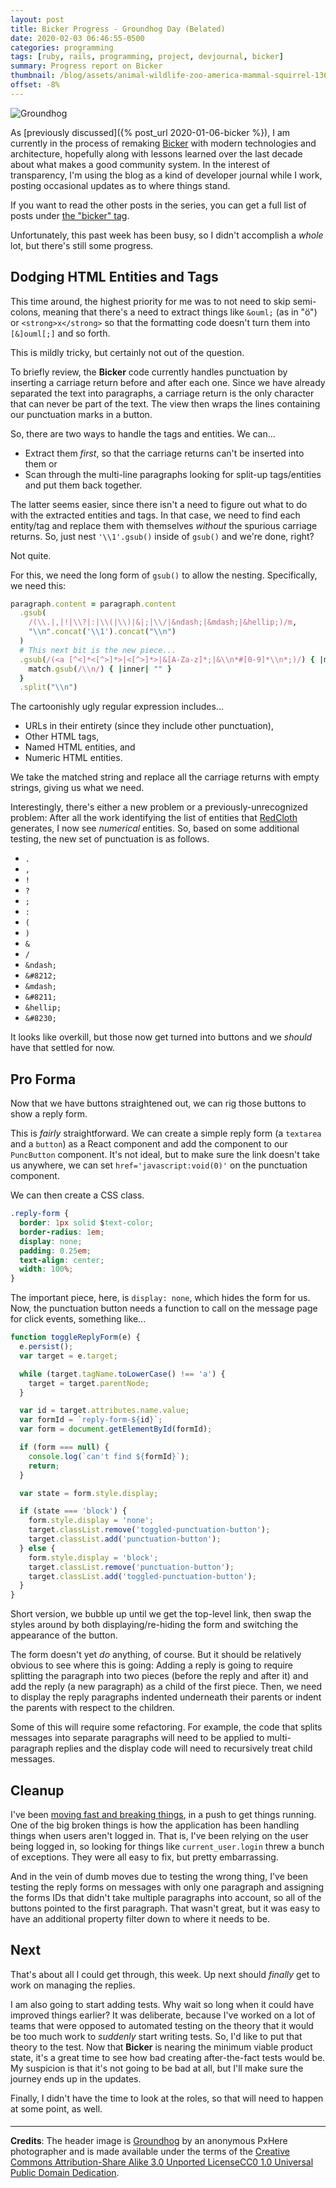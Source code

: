 ```yaml
---
layout: post
title: Bicker Progress - Groundhog Day (Belated)
date: 2020-02-03 06:46:55-0500
categories: programming
tags: [ruby, rails, programming, project, devjournal, bicker]
summary: Progress report on Bicker
thumbnail: /blog/assets/animal-wildlife-zoo-america-mammal-squirrel-1362487-pxhere.com.jpg
offset: -8%
---
```


![Groundhog](/blog/assets/animal-wildlife-zoo-america-mammal-squirrel-1362487-pxhere.com.jpg "Groundhog, interrupted")

As [previously discussed]({% post_url 2020-01-06-bicker %}), I am currently in the process of remaking [Bicker](https://bicker.colagioia.net/) with modern technologies and architecture, hopefully along with lessons learned over the last decade about what makes a good community system.  In the interest of transparency, I'm using the blog as a kind of developer journal while I work, posting occasional updates as to where things stand.

If you want to read the other posts in the series, you can get a full list of posts under [the "bicker" tag](/blog/tag/bicker).

Unfortunately, this past week has been busy, so I didn't accomplish a *whole* lot, but there's still some progress.

## Dodging HTML Entities and Tags

This time around, the highest priority for me was to not need to skip semi-colons, meaning that there's a need to extract things like `&ouml;` (as in "&ouml;") or `<strong>x</strong>` so that the formatting code doesn't turn them into `[&]ouml[;]` and so forth.

This is mildly tricky, but certainly not out of the question.

To briefly review, the **Bicker** code currently handles punctuation by inserting a carriage return before and after each one.  Since we have already separated the text into paragraphs, a carriage return is the only character that can never be part of the text.  The view then wraps the lines containing our punctuation marks in a button.

So, there are two ways to handle the tags and entities.  We can...

 * Extract them *first*, so that the carriage returns can't be inserted into them or
 * Scan through the multi-line paragraphs looking for split-up tags/entities and put them back together.

The latter seems easier, since there isn't a need to figure out what to do with the extracted entities and tags.  In that case, we need to find each entity/tag and replace them with themselves *without* the spurious carriage returns.  So, just nest `'\\1'.gsub()` inside of `gsub()` and we're done, right?

Not quite.

For this, we need the long form of `gsub()` to allow the nesting.  Specifically, we need this:

```ruby
paragraph.content = paragraph.content
  .gsub(
    /(\\.|,|!|\\?|:|\\(|\\)|&|;|\\/|&ndash;|&mdash;|&hellip;)/m,
    "\\n".concat('\\1').concat("\\n")
  )
  # This next bit is the new piece...
  .gsub(/(<a [^<]*<[^>]*>|<[^>]*>|&[A-Za-z]*;|&\\n*#[0-9]*\\n*;)/) { |match|
    match.gsub(/\\n/) { |inner| "" }
  }
  .split("\\n")
```

The cartoonishly ugly regular expression includes...

 * URLs in their entirety (since they include other punctuation),
 * Other HTML tags,
 * Named HTML entities, and
 * Numeric HTML entities.

We take the matched string and replace all the carriage returns with empty strings, giving us what we need.

Interestingly, there's either a new problem or a previously-unrecognized problem:  After all the work identifying the list of entities that [RedCloth](https://redcloth.org/) generates, I now see *numerical* entities.  So, based on some additional testing, the new set of punctuation is as follows.

 * `.`
 * `,`
 * `!`
 * `?`
 * `;`
 * `:`
 * `(`
 * `)`
 * `&`
 * `/`
 * `&ndash;`
 * `&#8212;`
 * `&mdash;`
 * `&#8211;`
 * `&hellip;`
 * `&#8230;`

It looks like overkill, but those now get turned into buttons and we *should* have that settled for now.

## Pro Forma

Now that we have buttons straightened out, we can rig those buttons to show a reply form.

This is *fairly* straightforward.  We can create a simple reply form (a `textarea` and a `button`) as a React component and add the component to our `PuncButton` component.  It's not ideal, but to make sure the link doesn't take us anywhere, we can set `href='javascript:void(0)'` on the punctuation component.

We can then create a CSS class.

```css
.reply-form {
  border: 1px solid $text-color;
  border-radius: 1em;
  display: none;
  padding: 0.25em;
  text-align: center;
  width: 100%;
}
```

The important piece, here, is `display: none`, which hides the form for us.  Now, the punctuation button needs a function to call on the message page for click events, something like...

```javascript
function toggleReplyForm(e) {
  e.persist();
  var target = e.target;

  while (target.tagName.toLowerCase() !== 'a') {
    target = target.parentNode;
  }

  var id = target.attributes.name.value;
  var formId = `reply-form-${id}`;
  var form = document.getElementById(formId);

  if (form === null) {
    console.log(`can't find ${formId}`);
    return;
  }

  var state = form.style.display;

  if (state === 'block') {
    form.style.display = 'none';
    target.classList.remove('toggled-punctuation-button');
    target.classList.add('punctuation-button');
  } else {
    form.style.display = 'block';
    target.classList.remove('punctuation-button');
    target.classList.add('toggled-punctuation-button');
  }
}
```

Short version, we bubble up until we get the top-level link, then swap the styles around by both displaying/re-hiding the form and switching the appearance of the button.

The form doesn't yet *do* anything, of course.  But it should be relatively obvious to see where this is going:  Adding a reply is going to require splitting the paragraph into two pieces (before the reply and after it) and add the reply (a new paragraph) as a child of the first piece.  Then, we need to display the reply paragraphs indented underneath their parents or indent the parents with respect to the children.

Some of this will require some refactoring.  For example, the code that splits messages into separate paragraphs will need to be applied to multi-paragraph replies and the display code will need to recursively treat child messages.

## Cleanup

I've been [moving fast and breaking things](https://en.wikipedia.org/wiki/Move_fast_and_break_things_(motto)), in a push to get things running.  One of the big broken things is how the application has been handling things when users aren't logged in.  That is, I've been relying on the user being logged in, so looking for things like `current_user.login` threw a bunch of exceptions.  They were all easy to fix, but pretty embarrassing.

And in the vein of dumb moves due to testing the wrong thing, I've been testing the reply forms on messages with only one paragraph and assigning the forms IDs that didn't take multiple paragraphs into account, so all of the buttons pointed to the first paragraph.  That wasn't great, but it was easy to have an additional property filter down to where it needs to be.

## Next

That's about all I could get through, this week.  Up next should *finally* get to work on managing the replies.

I am also going to start adding tests.  Why wait so long when it could have improved things earlier?  It was deliberate, because I've worked on a lot of teams that were opposed to automated testing on the theory that it would be too much work to *suddenly* start writing tests.  So, I'd like to put that theory to the test.  Now that **Bicker** is nearing the minimum viable product state, it's a great time to see how bad creating after-the-fact tests would be.  My suspicion is that it's not going to be bad at all, but I'll make sure the journey ends up in the updates.

Finally, I didn't have the time to look at the roles, so that will need to happen at some point, as well.

#### <i class="fas fa-gem"></i>

* * *

**Credits**:  The header image is [Groundhog](https://pxhere.com/en/photo/1362487) by an anonymous PxHere photographer and is made available under the terms of the [Creative Commons Attribution-Share Alike 3.0 Unported LicenseCC0 1.0 Universal Public Domain Dedication](https://creativecommons.org/publicdomain/zero/1.0/).
